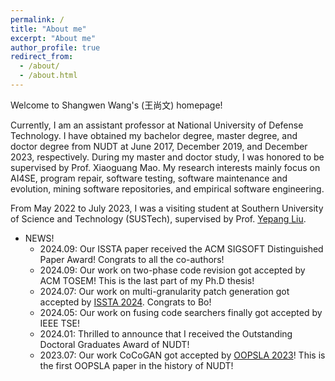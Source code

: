 ```yaml
---
permalink: /
title: "About me"
excerpt: "About me"
author_profile: true
redirect_from: 
  - /about/
  - /about.html
---
```


Welcome to Shangwen Wang's (王尚文) homepage!

Currently, I am an assistant professor at National University of Defense Technology. I have obtained my bachelor degree, master degree, and doctor degree from NUDT at June 2017, December 2019, and December 2023, respectively. During my master and doctor study, I was honored to be supervised by Prof. Xiaoguang Mao. My research interests mainly focus on AI4SE, program repair, software testing, software maintenance and evolution, mining software repositories, and empirical software engineering.

From May 2022 to July 2023, I was a visiting student at Southern University of Science and Technology (SUSTech), supervised by Prof. [Yepang Liu](https://yepangliu.github.io/).

* NEWS!
  * 2024.09: Our ISSTA paper received the ACM SIGSOFT Distinguished Paper Award! Congrats to all the co-authors!
  * 2024.09: Our work on two-phase code revision got accepted by ACM TOSEM! This is the last part of my Ph.D thesis!
  * 2024.07: Our work on multi-granularity patch generation got accepted by [ISSTA 2024](https://2024.issta.org/). Congrats to Bo!
  * 2024.05: Our work on fusing code searchers finally got accepted by IEEE TSE!
  * 2024.01: Thrilled to announce that I received the Outstanding Doctoral Graduates Award of NUDT!
  * 2023.07: Our work CoCoGAN got accepted by [OOPSLA 2023](https://2023.splashcon.org/track/splash-2023-oopsla)! This is the first OOPSLA paper in the history of NUDT! 
  
